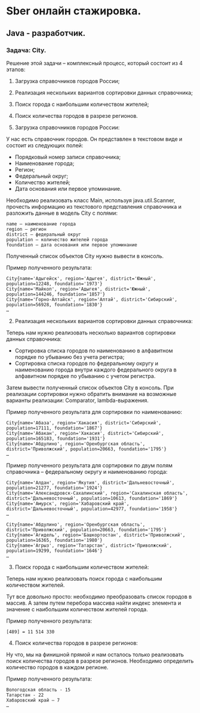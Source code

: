 # Sber онлайн стажировка.
## Java - разработчик.
### Задача: City.

Решение этой задачи – комплексный процесс, который состоит из 4 этапов:

1) Загрузка справочников городов России;
2) Реализация нескольких вариантов сортировки данных справочника;
3) Поиск города с наибольшим количеством жителей;
4) Поиск количества городов в разрезе регионов.


1) Загрузка справочников городов России:

У нас есть справочник городов. Он представлен в текстовом виде и состоит из следующих полей:
- Порядковый номер записи справочника;
- Наименование города;
- Регион;
- Федеральный округ;
- Количество жителей;
- Дата основания или первое упоминание.

Необходимо реализовать класс Main, используя java.util.Scanner, прочесть информацию из текстового представления справочника и разложить данные в модель City с полями:

```` 
name – наименование города
region – регион
district – федеральный округ
population – количество жителей города
foundation – дата основания или первое упоминание
````
Полученный список объектов City нужно вывести в консоль.

Пример полученного результата:
````
City{name='Адыгейск', region='Адыгея', district='Южный', population=12248, foundation='1973'}
City{name='Майкоп', region='Адыгея', district='Южный', population=144246, foundation='1857'}
City{name='Горно-Алтайск', region='Алтай', district='Сибирский', population=56928, foundation='1830'}
…
````
2) Реализация нескольких вариантов сортировки данных справочника:

Теперь нам нужно реализовать несколько вариантов сортировки данных справочника:

- Сортировка списка городов по наименованию в алфавитном порядке по убыванию без учета регистра;
- Сортировка списка городов по федеральному округу и наименованию города внутри каждого федерального округа в алфавитном порядке по убыванию с учетом регистра.

Затем вывести полученный список объектов City в консоль. При реализации сортировки нужно обратить внимание на возможные варианты реализации: Comparator, lambda-выражения.

Пример полученного результата для сортировки по наименованию:
````
City{name='Абаза', region='Хакасия', district='Сибирский', population=17111, foundation='1867'}
City{name='Абакан', region='Хакасия', district='Сибирский', population=165183, foundation='1931'}
City{name='Абдулино', region='Оренбургская область', district='Приволжский', population=20663, foundation='1795'}
…
````
Пример полученного результата для сортировки по двум полям справочника – федеральному округу и наименованию города:
````
City{name='Алдан', region='Якутия', district='Дальневосточный', population=21277, foundation='1924'}
City{name='Александровск-Сахалинский', region='Сахалинская область', district='Дальневосточный', population=10613, foundation='1869'}
City{name='Амурск', region='Хабаровский край', district='Дальневосточный', population=42977, foundation='1958'}
…

City{name='Абдулино', region='Оренбургская область', district='Приволжский', population=20663, foundation='1795'}
City{name='Агидель', region='Башкортостан', district='Приволжский', population=16365, foundation='1980'}
City{name='Агрыз', region='Татарстан', district='Приволжский', population=19299, foundation='1646'}
…
````
3) Поиск города с наибольшим количеством жителей:

Теперь нам нужно реализовать поиск города с наибольшим количеством жителей.

Тут все довольно просто: необходимо преобразовать список городов в массив. А затем путем перебора массива найти индекс элемента и значение с наибольшим количеством жителей города.

Пример полученного результата:
````
[489] = 11 514 330
````
4) Поиск количества городов в разрезе регионов:

Ну что, мы на финишной прямой и нам осталось только реализовать поиск количества городов в разрезе регионов. Необходимо определить количество городов в каждом регионе.

Пример полученного результата:
````
Вологодская область - 15
Татарстан - 22
Хабаровский край – 7
…
````